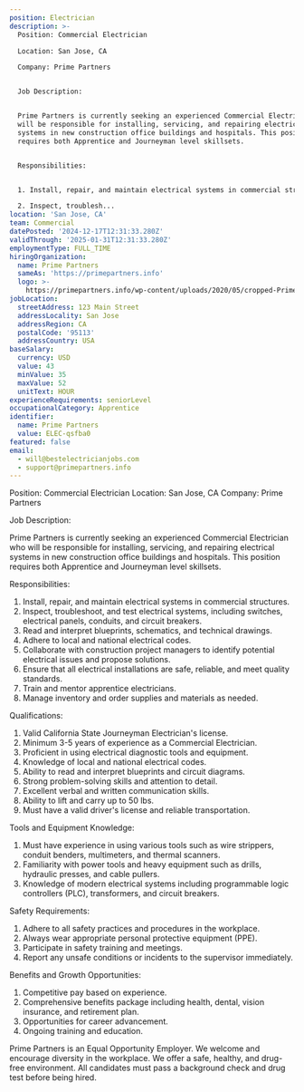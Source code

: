 ```yaml
---
position: Electrician
description: >-
  Position: Commercial Electrician

  Location: San Jose, CA

  Company: Prime Partners


  Job Description:


  Prime Partners is currently seeking an experienced Commercial Electrician who
  will be responsible for installing, servicing, and repairing electrical
  systems in new construction office buildings and hospitals. This position
  requires both Apprentice and Journeyman level skillsets. 


  Responsibilities:


  1. Install, repair, and maintain electrical systems in commercial structures.

  2. Inspect, troublesh...
location: 'San Jose, CA'
team: Commercial
datePosted: '2024-12-17T12:31:33.280Z'
validThrough: '2025-01-31T12:31:33.280Z'
employmentType: FULL_TIME
hiringOrganization:
  name: Prime Partners
  sameAs: 'https://primepartners.info'
  logo: >-
    https://primepartners.info/wp-content/uploads/2020/05/cropped-Prime-Partners-Logo-NO-BG-1-1.png
jobLocation:
  streetAddress: 123 Main Street
  addressLocality: San Jose
  addressRegion: CA
  postalCode: '95113'
  addressCountry: USA
baseSalary:
  currency: USD
  value: 43
  minValue: 35
  maxValue: 52
  unitText: HOUR
experienceRequirements: seniorLevel
occupationalCategory: Apprentice
identifier:
  name: Prime Partners
  value: ELEC-qsfba0
featured: false
email:
  - will@bestelectricianjobs.com
  - support@primepartners.info
---
```




Position: Commercial Electrician
Location: San Jose, CA
Company: Prime Partners

Job Description:

Prime Partners is currently seeking an experienced Commercial Electrician who will be responsible for installing, servicing, and repairing electrical systems in new construction office buildings and hospitals. This position requires both Apprentice and Journeyman level skillsets. 

Responsibilities:

1. Install, repair, and maintain electrical systems in commercial structures.
2. Inspect, troubleshoot, and test electrical systems, including switches, electrical panels, conduits, and circuit breakers.
3. Read and interpret blueprints, schematics, and technical drawings.
4. Adhere to local and national electrical codes.
5. Collaborate with construction project managers to identify potential electrical issues and propose solutions.
6. Ensure that all electrical installations are safe, reliable, and meet quality standards.
7. Train and mentor apprentice electricians.
8. Manage inventory and order supplies and materials as needed.

Qualifications:

1. Valid California State Journeyman Electrician's license.
2. Minimum 3-5 years of experience as a Commercial Electrician.
3. Proficient in using electrical diagnostic tools and equipment.
4. Knowledge of local and national electrical codes.
5. Ability to read and interpret blueprints and circuit diagrams.
6. Strong problem-solving skills and attention to detail.
7. Excellent verbal and written communication skills.
8. Ability to lift and carry up to 50 lbs.
9. Must have a valid driver's license and reliable transportation.

Tools and Equipment Knowledge:

1. Must have experience in using various tools such as wire strippers, conduit benders, multimeters, and thermal scanners.
2. Familiarity with power tools and heavy equipment such as drills, hydraulic presses, and cable pullers.
3. Knowledge of modern electrical systems including programmable logic controllers (PLC), transformers, and circuit breakers.

Safety Requirements:

1. Adhere to all safety practices and procedures in the workplace.
2. Always wear appropriate personal protective equipment (PPE).
3. Participate in safety training and meetings.
4. Report any unsafe conditions or incidents to the supervisor immediately.

Benefits and Growth Opportunities:

1. Competitive pay based on experience.
2. Comprehensive benefits package including health, dental, vision insurance, and retirement plan.
3. Opportunities for career advancement.
4. Ongoing training and education. 

Prime Partners is an Equal Opportunity Employer. We welcome and encourage diversity in the workplace. We offer a safe, healthy, and drug-free environment. All candidates must pass a background check and drug test before being hired.
